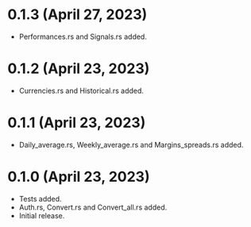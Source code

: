 # 0.1.3 (April 27, 2023)

* Performances.rs and Signals.rs added.

# 0.1.2 (April 23, 2023)

* Currencies.rs and Historical.rs added.

# 0.1.1 (April 23, 2023)

* Daily_average.rs, Weekly_average.rs and Margins_spreads.rs added.

# 0.1.0 (April 23, 2023)

* Tests added.
* Auth.rs, Convert.rs and Convert_all.rs added.
* Initial release.
